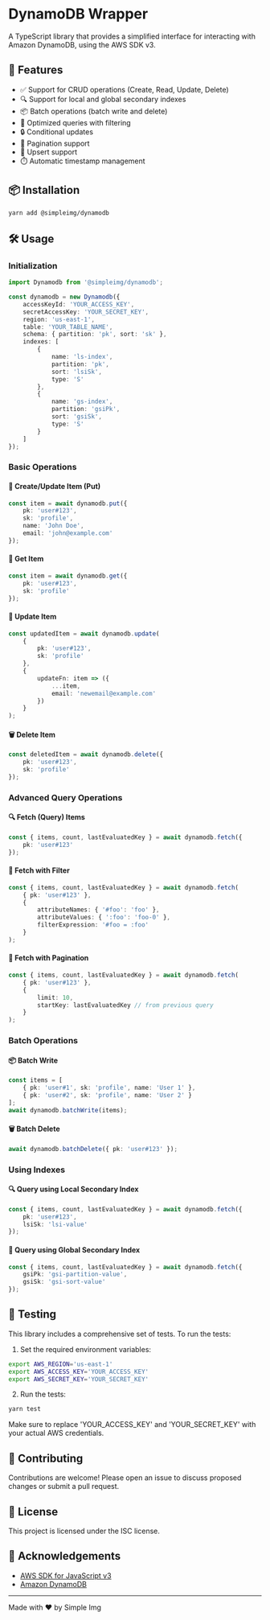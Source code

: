 # DynamoDB Wrapper

A TypeScript library that provides a simplified interface for interacting with Amazon DynamoDB, using the AWS SDK v3.

## 🚀 Features

- ✅ Support for CRUD operations (Create, Read, Update, Delete)
- 🔍 Support for local and global secondary indexes
- 📦 Batch operations (batch write and delete)
- 🔎 Optimized queries with filtering
- 🔒 Conditional updates
- 📄 Pagination support
- 🔄 Upsert support
- ⏱️ Automatic timestamp management

## 📦 Installation

```bash
yarn add @simpleimg/dynamodb
```

## 🛠️ Usage

### Initialization

```typescript
import Dynamodb from '@simpleimg/dynamodb';

const dynamodb = new Dynamodb({
	accessKeyId: 'YOUR_ACCESS_KEY',
	secretAccessKey: 'YOUR_SECRET_KEY',
	region: 'us-east-1',
	table: 'YOUR_TABLE_NAME',
	schema: { partition: 'pk', sort: 'sk' },
	indexes: [
		{
			name: 'ls-index',
			partition: 'pk',
			sort: 'lsiSk',
			type: 'S'
		},
		{
			name: 'gs-index',
			partition: 'gsiPk',
			sort: 'gsiSk',
			type: 'S'
		}
	]
});
```

### Basic Operations

#### 📝 Create/Update Item (Put)

```typescript
const item = await dynamodb.put({
	pk: 'user#123',
	sk: 'profile',
	name: 'John Doe',
	email: 'john@example.com'
});
```

#### 📖 Get Item

```typescript
const item = await dynamodb.get({
	pk: 'user#123',
	sk: 'profile'
});
```

#### 🔄 Update Item

```typescript
const updatedItem = await dynamodb.update(
	{
		pk: 'user#123',
		sk: 'profile'
	},
	{
		updateFn: item => ({
			...item,
			email: 'newemail@example.com'
		})
	}
);
```

#### 🗑️ Delete Item

```typescript
const deletedItem = await dynamodb.delete({
	pk: 'user#123',
	sk: 'profile'
});
```

### Advanced Query Operations

#### 🔍 Fetch (Query) Items

```typescript
const { items, count, lastEvaluatedKey } = await dynamodb.fetch({
	pk: 'user#123'
});
```

#### 🔎 Fetch with Filter

```typescript
const { items, count, lastEvaluatedKey } = await dynamodb.fetch(
	{ pk: 'user#123' },
	{
		attributeNames: { '#foo': 'foo' },
		attributeValues: { ':foo': 'foo-0' },
		filterExpression: '#foo = :foo'
	}
);
```

#### 📄 Fetch with Pagination

```typescript
const { items, count, lastEvaluatedKey } = await dynamodb.fetch(
	{ pk: 'user#123' },
	{
		limit: 10,
		startKey: lastEvaluatedKey // from previous query
	}
);
```

### Batch Operations

#### 📦 Batch Write

```typescript
const items = [
	{ pk: 'user#1', sk: 'profile', name: 'User 1' },
	{ pk: 'user#2', sk: 'profile', name: 'User 2' }
];
await dynamodb.batchWrite(items);
```

#### 🗑️ Batch Delete

```typescript
await dynamodb.batchDelete({ pk: 'user#123' });
```

### Using Indexes

#### 🔍 Query using Local Secondary Index

```typescript
const { items, count, lastEvaluatedKey } = await dynamodb.fetch({
	pk: 'user#123',
	lsiSk: 'lsi-value'
});
```

#### 🔎 Query using Global Secondary Index

```typescript
const { items, count, lastEvaluatedKey } = await dynamodb.fetch({
	gsiPk: 'gsi-partition-value',
	gsiSk: 'gsi-sort-value'
});
```

## 🧪 Testing

This library includes a comprehensive set of tests. To run the tests:

1. Set the required environment variables:

```bash
export AWS_REGION='us-east-1'
export AWS_ACCESS_KEY='YOUR_ACCESS_KEY'
export AWS_SECRET_KEY='YOUR_SECRET_KEY'
```

2. Run the tests:

```bash
yarn test
```

Make sure to replace 'YOUR_ACCESS_KEY' and 'YOUR_SECRET_KEY' with your actual AWS credentials.

## 🤝 Contributing

Contributions are welcome! Please open an issue to discuss proposed changes or submit a pull request.

## 📄 License

This project is licensed under the ISC license.

## 🙏 Acknowledgements

- [AWS SDK for JavaScript v3](https://github.com/aws/aws-sdk-js-v3)
- [Amazon DynamoDB](https://aws.amazon.com/dynamodb/)

---

Made with ❤️ by Simple Img
